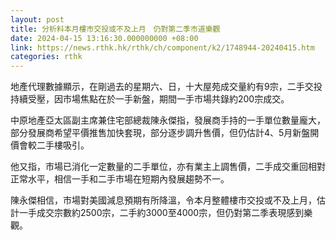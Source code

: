 ```yaml
---
layout: post
title: 分析料本月樓市交投或不及上月　仍對第二季市道樂觀
date: 2024-04-15 13:16:30.000000000 +08:00
link: https://news.rthk.hk/rthk/ch/component/k2/1748944-20240415.htm
categories: rthk
---
```


地產代理數據顯示，在剛過去的星期六、日，十大屋苑成交量約有9宗，二手交投持續受壓，因市場焦點在於一手新盤，期間一手市場共錄約200宗成交。

中原地產亞太區副主席兼住宅部總裁陳永傑指，發展商手持的一手單位數量龐大，部分發展商希望平價推售加快套現，部分逐步調升售價，但仍估計4、5月新盤開價會較二手樓吸引。

他又指，市場已消化一定數量的二手單位，亦有業主上調售價，二手成交重回相對正常水平，相信一手和二手市場在短期內發展趨勢不一。

陳永傑相信，市場對美國減息預期有所降溫，令本月整體樓市交投或不及上月，估計一手成交宗數約2500宗，二手約3000至4000宗，但仍對第二季表現感到樂觀。
